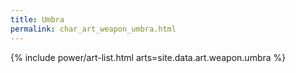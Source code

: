 ```yaml
---
title: Umbra
permalink: char_art_weapon_umbra.html
---
```


{% include power/art-list.html arts=site.data.art.weapon.umbra %}

